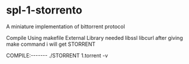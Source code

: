 # spl-1-storrento
A miniature implementation of bittorrent protocol

Compile Using makefile
External Library needed libssl libcurl
after giving make command i will get
STORRENT

COMPILE:-------
./STORRENT 1.torrent -v


